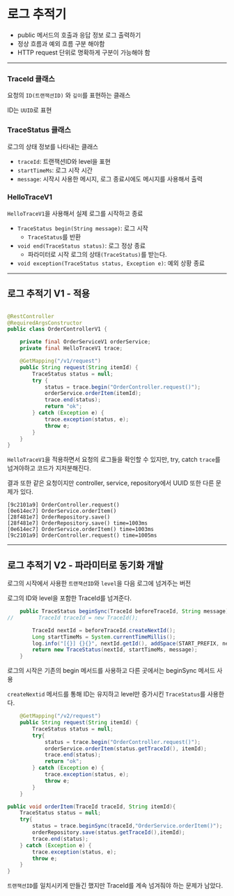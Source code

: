 # 로그 추적기

- public 메서드의 호출과 응답 정보 로그 출력하기
- 정상 흐름과 예외 흐름 구분 해야함
- HTTP request 단위로 명확하게 구분이 가능해야 함

---

### TraceId 클래스

요청의 `ID(트랜잭션ID)` 와 `깊이`를 표현하는 클래스

ID는 `UUID`로 표현

### TraceStatus 클래스

로그의 상태 정보를 나타내는 클래스

- `traceId`: 트랜잭션ID와 level을 표현
- `startTimeMs`: 로그 시작 시간
- `message`: 시작시 사용한 메시지, 로그 종료시에도 메시지를 사용해서 출력

### HelloTraceV1

`HelloTraceV1`을 사용해서 실제 로그를 시작하고 종료

- `TraceStatus begin(String message)`: 로그 시작
    - `TraceStatus`를 반환
- `void end(TraceStatus status)`: 로그 정상 종료
    - 파라미터로 시작 로그의 상태`(TraceStatus)`를 받는다.
- `void exception(TraceStatus status, Exception e)`: 예외 상황 종료

---

## 로그 추적기 V1 - 적용

```java

@RestController
@RequiredArgsConstructor
public class OrderControllerV1 {

    private final OrderServiceV1 orderService;
    private final HelloTraceV1 trace;

    @GetMapping("/v1/request")
    public String request(String itemId) {
        TraceStatus status = null;
        try {
            status = trace.begin("OrderController.request()");
            orderService.orderItem(itemId);
            trace.end(status);
            return "ok";
        } catch (Exception e) {
            trace.exception(status, e);
            throw e;
        }
    }
}
```

`HelloTraceV1`을 적용하면서 요청의 로그들을 확인할 수 있지만, try, catch `trace`를 넘겨야하고 코드가 지저분해진다.

결과 또한 같은 요청이지만 controller, service, repository에서 UUID 또한 다른 문제가 있다.

```text
[9c2101a9] OrderController.request()
[0e614ec7] OrderService.orderItem()
[28f481e7] OrderRepository.save()
[28f481e7] OrderRepository.save() time=1003ms
[0e614ec7] OrderService.orderItem() time=1003ms
[9c2101a9] OrderController.request() time=1005ms
```

---

## 로그 추적기 V2 - 파라미터로 동기화 개발

로그의 시작에서 사용한 `트랜잭션ID`와 `level`을 다음 로그에 넘겨주는 버전

로그의 ID와 level을 포함한 TraceId를 넘겨준다.

```java
    public TraceStatus beginSync(TraceId beforeTraceId, String message) {
//        TraceId traceId = new TraceId();

        TraceId nextId = beforeTraceId.createNextId();
        Long startTimeMs = System.currentTimeMillis();
        log.info("[{}] {}{}", nextId.getId(), addSpace(START_PREFIX, nextId.getLevel()), message);
        return new TraceStatus(nextId, startTimeMs, message);
    }
```

로그의 시작은 기존의 begin 메서드를 사용하고 다른 곳에서는 beginSync 메서드 사용

`createNextid` 메서드를 통해 ID는 유지하고 level만 증가시킨 `TraceStatus`를 사용한다.

```java
    @GetMapping("/v2/request")
    public String request(String itemId) {
        TraceStatus status = null;
        try{
            status = trace.begin("OrderController.request()");
            orderService.orderItem(status.getTraceId(), itemId);
            trace.end(status);
            return "ok";
        } catch (Exception e) {
            trace.exception(status, e);
            throw e;
        }
    }

public void orderItem(TraceId traceId, String itemId){
    TraceStatus status = null;
    try{
        status = trace.beginSync(traceId,"OrderService.orderItem()");
        orderRepository.save(status.getTraceId(),itemId);
        trace.end(status);
    } catch (Exception e) {
        trace.exception(status, e);
        throw e;
    }
}
```

`트랜잭션ID`를 일치시키게 만들긴 했지만 TraceId를 계속 넘겨줘야 하는 문제가 남았다.